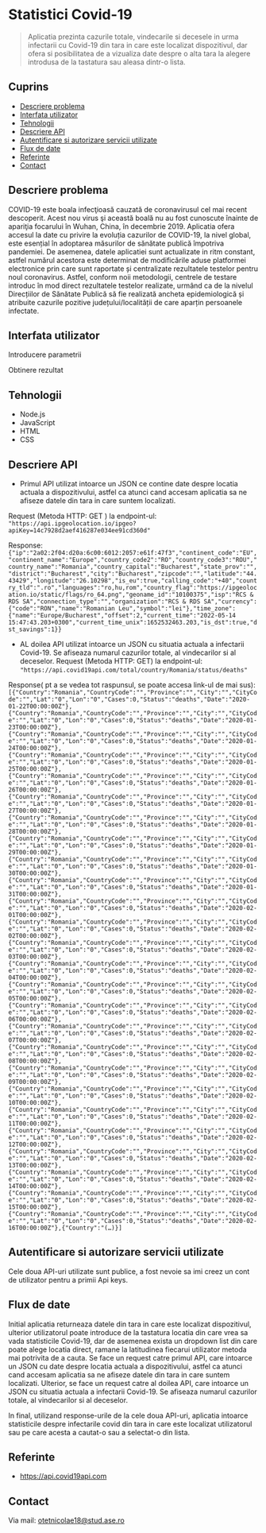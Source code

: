 # Statistici Covid-19
> Aplicatia prezinta cazurile totale, vindecarile si decesele in urma infectarii cu Covid-19 din tara in care este localizat dispozitivul, dar ofera si posibilitatea de a vizualiza date despre o alta tara la alegere introdusa de la tastatura sau aleasa dintr-o lista.

## Cuprins
* [Descriere problema](#descriere-problema)
* [Interfata utilizator](#Interfata-utiliator)
* [Tehnologii](#tehnologii)
* [Descriere API](#descriere-api)
* [Autentificare si autorizare servicii utilizate](#autentificare)
* [Flux de date](#flux-date)
* [Referinte](#referinte)
* [Contact](#contact)

## Descriere problema
COVID-19 este boala infecţioasă cauzată de coronavirusul cel mai recent descoperit. Acest nou virus şi această boală nu au fost cunoscute înainte de apariţia focarului în Wuhan, China, în decembrie 2019.
Aplicatia ofera accesul la date cu privire la evoluția cazurilor de COVID-19, la nivel global, este esențial în adoptarea măsurilor de sănătate publică împotriva pandemiei.
De asemenea, datele aplicatiei sunt actualizate in ritm constant, astfel numărul acestora este determinat de modificările aduse platformei electronice prin care sunt raportate și centralizate rezultatele testelor pentru noul coronavirus. Astfel, conform noii metodologii, centrele de testare introduc în mod direct rezultatele testelor realizate, urmând ca de la nivelul Direcțiilor de Sănătate Publică să fie realizată ancheta epidemiologică și atribuite cazurile pozitive județului/localității de care aparțin persoanele infectate.

## Interfata utilizator

Introducere parametrii

Obtinere rezultat

## Tehnologii
* Node.js
* JavaScript
* HTML
* CSS

## Descriere API
* Primul API utilizat intoarce un JSON ce contine date despre locatia actuala a dispozitivului, astfel ca atunci cand accesam aplicatia sa ne afiseze datele din tara in care suntem localizati.

Request (Metoda HTTP: GET ) la endpoint-ul:
`"https://api.ipgeolocation.io/ipgeo?apiKey=14c7928d2aef416287e034ee91cd360d"`

Response:
`{"ip":"2a02:2f04:d20a:6c00:6012:2057:e61f:47f3","continent_code":"EU","continent_name":"Europe","country_code2":"RO","country_code3":"ROU","country_name":"Romania","country_capital":"Bucharest","state_prov":"","district":"Bucharest","city":"Bucharest","zipcode":"","latitude":"44.43429","longitude":"26.10298","is_eu":true,"calling_code":"+40","country_tld":".ro","languages":"ro,hu,rom","country_flag":"https://ipgeolocation.io/static/flags/ro_64.png","geoname_id":"10100375","isp":"RCS & RDS SA","connection_type":"","organization":"RCS & RDS SA","currency":{"code":"RON","name":"Romanian Leu","symbol":"lei"},"time_zone":{"name":"Europe/Bucharest","offset":2,"current_time":"2022-05-14 15:47:43.203+0300","current_time_unix":1652532463.203,"is_dst":true,"dst_savings":1}}`

* AL doilea API utilizat intoarce un JSON cu situatia actuala a infectarii Covid-19. Se afiseaza numarul cazurilor totale, al vindecarilor si al deceselor.
Request (Metoda HTTP: GET) la endpoint-ul:
`"https://api.covid19api.com/total/country/Romania/status/deaths"`

Response( pt a se vedea tot raspunsul, se poate accesa link-ul de mai sus):
`[{"Country":"Romania","CountryCode":"","Province":"","City":"","CityCode":"","Lat":"0","Lon":"0","Cases":0,"Status":"deaths","Date":"2020-01-22T00:00:00Z"},{"Country":"Romania","CountryCode":"","Province":"","City":"","CityCode":"","Lat":"0","Lon":"0","Cases":0,"Status":"deaths","Date":"2020-01-23T00:00:00Z"},{"Country":"Romania","CountryCode":"","Province":"","City":"","CityCode":"","Lat":"0","Lon":"0","Cases":0,"Status":"deaths","Date":"2020-01-24T00:00:00Z"},{"Country":"Romania","CountryCode":"","Province":"","City":"","CityCode":"","Lat":"0","Lon":"0","Cases":0,"Status":"deaths","Date":"2020-01-25T00:00:00Z"},{"Country":"Romania","CountryCode":"","Province":"","City":"","CityCode":"","Lat":"0","Lon":"0","Cases":0,"Status":"deaths","Date":"2020-01-26T00:00:00Z"},{"Country":"Romania","CountryCode":"","Province":"","City":"","CityCode":"","Lat":"0","Lon":"0","Cases":0,"Status":"deaths","Date":"2020-01-27T00:00:00Z"},{"Country":"Romania","CountryCode":"","Province":"","City":"","CityCode":"","Lat":"0","Lon":"0","Cases":0,"Status":"deaths","Date":"2020-01-28T00:00:00Z"},{"Country":"Romania","CountryCode":"","Province":"","City":"","CityCode":"","Lat":"0","Lon":"0","Cases":0,"Status":"deaths","Date":"2020-01-29T00:00:00Z"},{"Country":"Romania","CountryCode":"","Province":"","City":"","CityCode":"","Lat":"0","Lon":"0","Cases":0,"Status":"deaths","Date":"2020-01-30T00:00:00Z"},{"Country":"Romania","CountryCode":"","Province":"","City":"","CityCode":"","Lat":"0","Lon":"0","Cases":0,"Status":"deaths","Date":"2020-01-31T00:00:00Z"},{"Country":"Romania","CountryCode":"","Province":"","City":"","CityCode":"","Lat":"0","Lon":"0","Cases":0,"Status":"deaths","Date":"2020-02-01T00:00:00Z"},{"Country":"Romania","CountryCode":"","Province":"","City":"","CityCode":"","Lat":"0","Lon":"0","Cases":0,"Status":"deaths","Date":"2020-02-02T00:00:00Z"},{"Country":"Romania","CountryCode":"","Province":"","City":"","CityCode":"","Lat":"0","Lon":"0","Cases":0,"Status":"deaths","Date":"2020-02-03T00:00:00Z"},{"Country":"Romania","CountryCode":"","Province":"","City":"","CityCode":"","Lat":"0","Lon":"0","Cases":0,"Status":"deaths","Date":"2020-02-04T00:00:00Z"},{"Country":"Romania","CountryCode":"","Province":"","City":"","CityCode":"","Lat":"0","Lon":"0","Cases":0,"Status":"deaths","Date":"2020-02-05T00:00:00Z"},{"Country":"Romania","CountryCode":"","Province":"","City":"","CityCode":"","Lat":"0","Lon":"0","Cases":0,"Status":"deaths","Date":"2020-02-06T00:00:00Z"},{"Country":"Romania","CountryCode":"","Province":"","City":"","CityCode":"","Lat":"0","Lon":"0","Cases":0,"Status":"deaths","Date":"2020-02-07T00:00:00Z"},{"Country":"Romania","CountryCode":"","Province":"","City":"","CityCode":"","Lat":"0","Lon":"0","Cases":0,"Status":"deaths","Date":"2020-02-08T00:00:00Z"},{"Country":"Romania","CountryCode":"","Province":"","City":"","CityCode":"","Lat":"0","Lon":"0","Cases":0,"Status":"deaths","Date":"2020-02-09T00:00:00Z"},{"Country":"Romania","CountryCode":"","Province":"","City":"","CityCode":"","Lat":"0","Lon":"0","Cases":0,"Status":"deaths","Date":"2020-02-10T00:00:00Z"},{"Country":"Romania","CountryCode":"","Province":"","City":"","CityCode":"","Lat":"0","Lon":"0","Cases":0,"Status":"deaths","Date":"2020-02-11T00:00:00Z"},{"Country":"Romania","CountryCode":"","Province":"","City":"","CityCode":"","Lat":"0","Lon":"0","Cases":0,"Status":"deaths","Date":"2020-02-12T00:00:00Z"},{"Country":"Romania","CountryCode":"","Province":"","City":"","CityCode":"","Lat":"0","Lon":"0","Cases":0,"Status":"deaths","Date":"2020-02-13T00:00:00Z"},{"Country":"Romania","CountryCode":"","Province":"","City":"","CityCode":"","Lat":"0","Lon":"0","Cases":0,"Status":"deaths","Date":"2020-02-14T00:00:00Z"},{"Country":"Romania","CountryCode":"","Province":"","City":"","CityCode":"","Lat":"0","Lon":"0","Cases":0,"Status":"deaths","Date":"2020-02-15T00:00:00Z"},{"Country":"Romania","CountryCode":"","Province":"","City":"","CityCode":"","Lat":"0","Lon":"0","Cases":0,"Status":"deaths","Date":"2020-02-16T00:00:00Z"},{"Country":"(…)}]`

## Autentificare si autorizare servicii utilizate
Cele doua API-uri utilizate sunt publice, a fost nevoie sa imi creez un cont de utilizator pentru a primii Api keys.

## Flux de date
Initial aplicatia returneaza datele din tara in care este localizat dispozitivul, ulterior utilizatorul poate introduce de la tastatura locatia din care vrea sa vada statisticile Covid-19, dar de asemenea exista un dropdown list din care poate alege locatia direct, ramane la latitudinea fiecarui utilizator metoda mai potrivita de a cauta.
Se face un request catre primul API, care intoarce un JSON cu date despre locatia actuala a dispozitivului, astfel ca atunci cand accesam aplicatia sa ne afiseze datele din tara in care suntem localizati.
Ulterior, se face un request catre al doilea API, care intoarce un JSON cu situatia actuala a infectarii Covid-19. Se afiseaza numarul cazurilor totale, al vindecarilor si al deceselor.

In final, utilizand response-urile de la cele doua API-uri, aplicatia intoarce statisticile despre infectarile covid din tara in care este localizat utilizatorul sau pe care acesta a cautat-o sau a selectat-o din lista.
## Referinte
* https://api.covid19api.com

## Contact
Via mail: otetnicolae18@stud.ase.ro